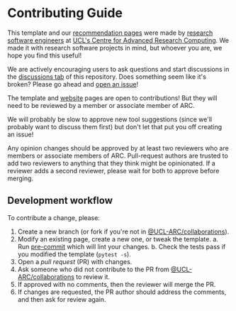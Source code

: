 # Contributing Guide

This template and our [recommendation pages][website] were made by [research
software engineers] at [UCL's Centre for Advanced Research Computing][UCL ARC].
We made it with research software projects in mind, but whoever you are, we hope
you find this useful!

We are actively encouraging users to ask questions and start discussions in the
[discussions tab] of this repository. Does something seem like it's broken?
Please go ahead and [open an issue]!

The template and [website] pages are open to contributions! But they will need
to be reviewed by a member or associate member of ARC.

We will probably be slow to approve new tool suggestions (since we'll probably
want to discuss them first) but don't let that put you off creating an issue!

Any opinion changes should be approved by at least two reviewers who are
members or associate members of ARC. Pull-request authors are trusted to add two
reviewers to anything that they think might be opinionated. If a reviewer adds
a second reviewer, please wait for both to approve before merging.

## Development workflow

To contribute a change, please:

1. Create a new branch (or fork if you're not in [@UCL-ARC/collaborations]).
2. Modify an existing page, create a new one, or tweak the template. a. Run
   [pre-commit](https://pre-commit.com) which will lint your changes. b. Check
   the tests pass if you modified the template (`pytest -s`).
3. Open a _pull request_ (PR) with changes.
4. Ask someone who did not contribute to the PR from [@UCL-ARC/collaborations]
   to review it.
5. If approved with no comments, then the reviewer will merge the PR.
6. If changes are requested, the PR author should address the comments, and then
   ask for review again.

<!-- links here -->

<!-- prettier-ignore-start -->
[website]: https://github-pages.arc.ucl.ac.uk/python-tooling
[UCL ARC]: https://ucl.ac.uk/arc
[open an issue]: https://github.com/UCL-ARC/python-tooling/issues/new/choose
[Discussions tab]: https://github.com/UCL-ARC/python-tooling/discussions
[Research software engineers]: https://society-rse.org/about/history
[@UCL-ARC/collaborations]: https://github.com/orgs/UCL-ARC/teams/collaborations
<!-- prettier-ignore-end -->
